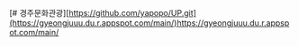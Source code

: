 [# 경주문화관광][https://github.com/yapopo/UP.git](https://gyeongjuuu.du.r.appspot.com/main/)https://gyeongjuuu.du.r.appspot.com/main/
